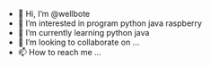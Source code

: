 - 👋 Hi, I’m @wellbote
- 👀 I’m interested in program python java raspberry
- 🌱 I’m currently learning python java
- 💞️ I’m looking to collaborate on ...
- 📫 How to reach me ...

<!---
wellbote/wellbote is a ✨ special ✨ repository because its `README.md` (this file) appears on your GitHub profile.
You can click the Preview link to take a look at your changes.
--->
